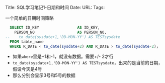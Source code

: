 Title: SQL学习笔记1-日期和时间
Date:
URL: 
Tags: 

一个简单的日期时间策略
```sql
  SELECT ID_KEY                 AS ID_KEY,
    PERSON_NO                   AS PERSON_NO,
--    to_date(sysdate+1,'DD-MON-YY') AS TESTsysdate
  FROM table_name
  WHERE R_DATE < to_date(sysdate+2) AND R_DATE > to_date(sysdate-2);
  ```
- 如果`where`里是+1和-1，就没有数据。需要+/- 2才行
- `to_date(sysdate+1,'DD-MON-YY') AS TESTsysdate`，出来的是当前的日期，假设今天是4号
- 那么分别会显示3号和5号的数据
